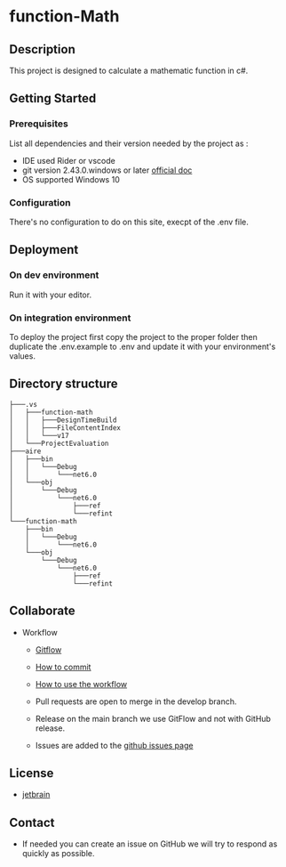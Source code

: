 # function-Math

## Description

This project is designed to calculate a mathematic function in c#.

## Getting Started

### Prerequisites

List all dependencies and their version needed by the project as :

* IDE used Rider or vscode
* git version 2.43.0.windows or later [official doc](https://git-scm.com/)
* OS supported Windows 10

### Configuration

There's no configuration to do on this site, execpt of the .env file.

## Deployment

### On dev environment
Run it with your editor.

### On integration environment

To deploy the project first copy the project to the proper folder then duplicate the .env.example to .env and 
update it with your environment's values.

## Directory structure
```shell
├───.vs
│   ├───function-math
│   │   ├───DesignTimeBuild
│   │   ├───FileContentIndex
│   │   └───v17
│   └───ProjectEvaluation
├───aire
│   ├───bin
│   │   └───Debug
│   │       └───net6.0
│   └───obj
│       └───Debug
│           └───net6.0
│               ├───ref
│               └───refint
└───function-math
    ├───bin
    │   └───Debug
    │       └───net6.0
    └───obj
        └───Debug
            └───net6.0
                ├───ref
                └───refint
```

## Collaborate

* Workflow
  * [Gitflow](https://www.atlassian.com/fr/git/tutorials/comparing-workflows/gitflow-workflow#:~:text=Gitflow%20est%20l'un%20des,les%20hotfix%20vers%20la%20production.)
  * [How to commit](https://www.conventionalcommits.org/en/v1.0.0/)
  * [How to use the workflow](https://nvie.com/posts/a-successful-git-branching-model/)

  * Pull requests are open to merge in the develop branch.
  * Release on the main branch we use GitFlow and not with GitHub release.
  * Issues are added to the [github issues page](https://github.com/JuilletMikael/RIA-EggFlix/issues)

## License

* [jetbrain](/docs.github.com/en/repositories/managing-your-repositorys-settings-and-features/customizing-your-repository/https://www.jetbrains.com/)

## Contact

* If needed you can create an issue on GitHub we will try to respond as quickly as possible.

